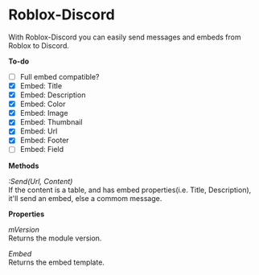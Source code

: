 # Roblox-Discord

With Roblox-Discord you can easily send messages and embeds from Roblox to Discord.

**To-do**

- [ ] Full embed compatible? 
- [x] Embed: Title
- [x] Embed: Description
- [x] Embed: Color
- [x] Embed: Image
- [x] Embed: Thumbnail
- [x] Embed: Url
- [x] Embed: Footer
- [ ] Embed: Field

**Methods**

*:Send(Url, Content)* <br>
If the content is a table, and has embed properties(i.e. Title, Description), it'll send an embed, else a commom message.

**Properties**

 *mVersion* <br>
Returns the module version.

 *Embed* <br>
Returns the embed template.
